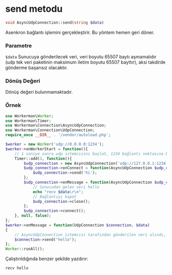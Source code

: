 # send metodu
```php
void AsyncUdpConnection::send(string $data)
```
Asenkron bağlantı işlemini gerçekleştirir. Bu yöntem hemen geri döner.

### Parametre
 ``` $data ```
Sunucuya gönderilecek veri, veri boyutu 65507 baytı aşmamalıdır (udp tek veri paketinin maksimum iletim boyutu 65507 bayttır), aksi takdirde gönderme başarısız olacaktır.

### Dönüş Değeri
Dönüş değeri bulunmamaktadır.

### Örnek 

```php
use Workerman\Worker;
use Workerman\Timer;
use Workerman\Connection\AsyncUdpConnection;
use Workerman\Connection\UdpConnection;
require_once __DIR__ . '/vendor/autoload.php';

$worker = new Worker('udp://0.0.0.0:1234');
$worker->onWorkerStart = function(){
    // 1 saniye sonra udp istemcisini başlat, 1234 bağlantı noktasına bağlan ve hi dizisini gönder
    Timer::add(1, function(){
        $udp_connection = new AsyncUdpConnection('udp://127.0.0.1:1234');
        $udp_connection->onConnect = function(AsyncUdpConnection $udp_connection){
            $udp_connection->send('hi');
        };
        $udp_connection->onMessage = function(AsyncUdpConnection $udp_connection, $data){
            // Sunucudan gelen veri hello
            echo "recv $data\r\n";
            // Bağlantıyı kapat
            $udp_connection->close();
        };
        $udp_connection->connect();
    }, null, false);
};
$worker->onMessage = function(UdpConnection $connection, $data)
{
    // AsyncUdpConnection istemcisi tarafından gönderilen veri alındı, hello dizisini gönder
    $connection->send("hello");
};
Worker::runAll();             
```

Çalıştırıldığında benzer şekilde yazdırır:
``` 
recv hello 
```
